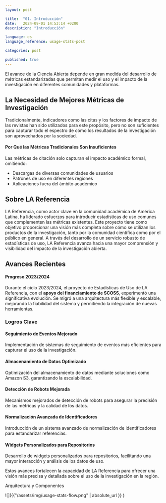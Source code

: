 ```yaml
---
layout: post

title:  "01. Introducción"
date:   2024-09-01 14:53:14 +0200
description: "Introducción"

language: es
language_reference: usage-stats-post

categories: post

published: true
---
```

<p class="lead-highlight">El avance de la Ciencia Abierta depende en gran medida del desarrollo de métricas estandarizadas que permitan medir el uso y el impacto de la investigación en diferentes comunidades y plataformas.</p>

## La Necesidad de Mejores Métricas de Investigación

Tradicionalmente, indicadores como las citas y los factores de impacto de las revistas han sido utilizados para este propósito, pero no son suficientes para capturar todo el espectro de cómo los resultados de la investigación son aprovechados por la sociedad.

<div class="note-container">
  <div class="note-header">
    <h4>Por Qué las Métricas Tradicionales Son Insuficientes</h4>
  </div>
  <div class="note-content">
    <p>Las métricas de citación solo capturan el impacto académico formal, omitiendo:</p>
    <ul>
      <li>Descargas de diversas comunidades de usuarios</li>
      <li>Patrones de uso en diferentes regiones</li>
      <li>Aplicaciones fuera del ámbito académico</li>
    </ul>
  </div>
</div>

## Sobre LA Referencia

LA Referencia, como actor clave en la comunidad académica de América Latina, ha liderado esfuerzos para introducir estadísticas de uso comunes que complementen las métricas existentes. Este proyecto tiene como objetivo proporcionar una visión más completa sobre cómo se utilizan los productos de la investigación, tanto por la comunidad científica como por el público en general. A través del desarrollo de un servicio robusto de estadísticas de uso, LA Referencia avanza hacia una mayor comprensión y visibilidad del impacto de la investigación abierta.

## Avances Recientes

<div class="detail-box">
  <h4>Progreso 2023/2024</h4>
  <p>Durante el ciclo 2023/2024, el proyecto de Estadísticas de Uso de LA Referencia, con el <strong>apoyo del financiamiento de SCOSS</strong>, experimentó una significativa evolución. Se migró a una arquitectura más flexible y escalable, mejorando la fiabilidad del sistema y permitiendo la integración de nuevas herramientas.</p>
</div>

### Logros Clave

<div class="workflow-container">
  <div class="workflow-step">
    <div class="step-icon"></div>
    <div class="step-content">
      <h4>Seguimiento de Eventos Mejorado</h4>
      <p>Implementación de sistemas de seguimiento de eventos más eficientes para capturar el uso de la investigación.</p>
    </div>
  </div>
  
  <div class="workflow-step">
    <div class="step-icon"></div>
    <div class="step-content">
      <h4>Almacenamiento de Datos Optimizado</h4>
      <p>Optimización del almacenamiento de datos mediante soluciones como Amazon S3, garantizando la escalabilidad.</p>
    </div>
  </div>
  
  <div class="workflow-step">
    <div class="step-icon"></div>
    <div class="step-content">
      <h4>Detección de Robots Mejorada</h4>
      <p>Mecanismos mejorados de detección de robots para asegurar la precisión de las métricas y la calidad de los datos.</p>
    </div>
  </div>
  
  <div class="workflow-step">
    <div class="step-icon"></div>
    <div class="step-content">
      <h4>Normalización Avanzada de Identificadores</h4>
      <p>Introducción de un sistema avanzado de normalización de identificadores para estandarizar referencias.</p>
    </div>
  </div>
  
  <div class="workflow-step">
    <div class="step-icon"></div>
    <div class="step-content">
      <h4>Widgets Personalizados para Repositorios</h4>
      <p>Desarrollo de widgets personalizados para repositorios, facilitando una mayor interacción y análisis de los datos de uso.</p>
    </div>
  </div>
</div>

<p class="lead">Estos avances fortalecen la capacidad de LA Referencia para ofrecer una visión más precisa y detallada sobre el uso de la investigación en la región.</p>

<div class="custom-heading">Arquitectura y Componentes</div>

![]({{"/assets/img/usage-stats-flow.png" | absolute_url }} )

<br>
<br>





